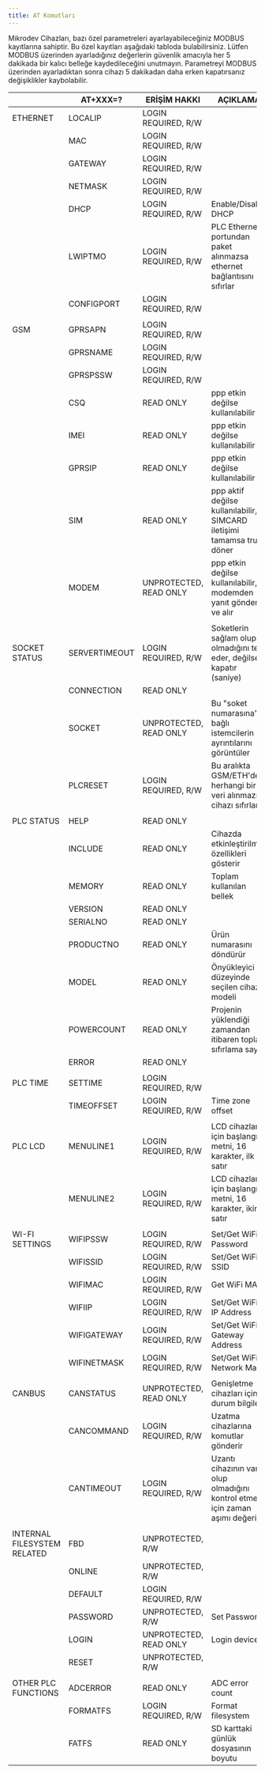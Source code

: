 ```yaml
---
title: AT Komutları
---
```


Mikrodev Cihazları, bazı özel parametreleri ayarlayabileceğiniz MODBUS kayıtlarına sahiptir. Bu özel kayıtları aşağıdaki tabloda bulabilirsiniz. Lütfen MODBUS üzerinden ayarladığınız değerlerin güvenlik amacıyla her 5 dakikada bir kalıcı belleğe kaydedileceğini unutmayın. Parametreyi MODBUS üzerinden ayarladıktan sonra cihazı 5 dakikadan daha erken kapatırsanız değişiklikler kaybolabilir.

| | 	AT+XXX=?	 | 	ERİŞİM HAKKI	 | 	AÇIKLAMA	 |			
| ------ | ------ | ------ | ------ |
|	ETHERNET	|	LOCALIP	|	LOGIN REQUIRED, R/W	|		|																	
|		|	MAC	|	LOGIN REQUIRED, R/W	|		|																	
|		|	GATEWAY	|	LOGIN REQUIRED, R/W	|		|																	
|		|	NETMASK	|	LOGIN REQUIRED, R/W	|	 	|																	
|		|	DHCP	|	LOGIN REQUIRED, R/W	|	Enable/Disable DHCP	|																	
|		|	LWIPTMO	|	LOGIN REQUIRED, R/W	|	PLC Ethernet portundan paket alınmazsa ethernet bağlantısını sıfırlar	|																	
|		|	CONFIGPORT	|	LOGIN REQUIRED, R/W	|	 	|																	
|	 	|		|		|	 	|																	
|	GSM	|	GPRSAPN	|	LOGIN REQUIRED, R/W	|		|																	
|		|	GPRSNAME	|	LOGIN REQUIRED, R/W	|		|																	
|		|	GPRSPSSW	|	LOGIN REQUIRED, R/W	|		|																	
|		|	CSQ	|	READ ONLY	|	 ppp etkin değilse kullanılabilir	|																	
|		|	IMEI	|	READ ONLY	|	ppp etkin değilse kullanılabilir	|																	
|		|	GPRSIP	|	READ ONLY	|	 ppp etkin değilse kullanılabilir	|																	
|		|	SIM	|	READ ONLY	|	 ppp aktif değilse kullanılabilir, SIMCARD iletişimi tamamsa true döner	|																	
|		|	MODEM	|	UNPROTECTED, READ ONLY	|	 ppp etkin değilse kullanılabilir, modemden yanıt gönderir ve alır	|																	
|	 	|		|		|		|																	
|	SOCKET STATUS	|	SERVERTIMEOUT	|	LOGIN REQUIRED, R/W	|	Soketlerin sağlam olup olmadığını test eder, değilse kapatır (saniye)	|																	
|	 	|	CONNECTION	|	READ ONLY	|	 	|																	
|		|	SOCKET	|	UNPROTECTED, READ ONLY	|	Bu "soket numarasına" bağlı istemcilerin ayrıntılarını görüntüler	|																	
|		|	PLCRESET	|	LOGIN REQUIRED, R/W	|	Bu aralıkta GSM/ETH'den herhangi bir veri alınmazsa cihazı sıfırlar	|																	
|		|		|		|	 	|																																	
|	PLC STATUS	|	HELP	|	READ ONLY	|	 	|																	
|		|	INCLUDE	|	READ ONLY	|	Cihazda etkinleştirilmiş özellikleri gösterir	|																	
|		|	MEMORY	|	READ ONLY	|	Toplam kullanılan bellek	|																	
|		|	VERSION	|	READ ONLY	|	 	|																	
|		|	SERIALNO	|	READ ONLY	|	 	|																	
|		|	PRODUCTNO	|	READ ONLY	|	Ürün numarasını döndürür	|																	
|		|	MODEL	|	READ ONLY	|	Önyükleyici düzeyinde seçilen cihaz modeli	|																	
|		|	POWERCOUNT	|	READ ONLY	|	Projenin yüklendiği zamandan itibaren toplam sıfırlama sayısı	|																	
|		|	ERROR	|	READ ONLY	|	 	|																	
|		|		|		|	 	|																																	
|	PLC TIME	|	SETTIME	|	LOGIN REQUIRED, R/W	|	 	|																	
|		|	TIMEOFFSET	|	LOGIN REQUIRED, R/W	|	Time zone offset	|																	
|		|		|		|	 	|																																		
|	PLC LCD	|	MENULINE1	|	LOGIN REQUIRED, R/W	|	LCD cihazlar için başlangıç metni, 16 karakter, ilk satır 	|																	
|		|	MENULINE2	|	LOGIN REQUIRED, R/W	|	LCD cihazlar için başlangıç metni, 16 karakter, ikinci satır	|																	
|		|		|		|	 	|																																	
|	WI-FI SETTINGS	|	WIFIPSSW	|	LOGIN REQUIRED, R/W	|	Set/Get WiFi Password	|																	
|		|	WIFISSID	|	LOGIN REQUIRED, R/W	|	Set/Get WiFi SSID	|																	
|		|	WIFIMAC	|	LOGIN REQUIRED, R/W	|	Get WiFi MAC	|																	
|		|	WIFIIP	|	LOGIN REQUIRED, R/W	|	Set/Get WiFi IP Address	|																	
|		|	WIFIGATEWAY	|	LOGIN REQUIRED, R/W	|	Set/Get WiFi Gateway Address	|																	
|		|	WIFINETMASK	|	LOGIN REQUIRED, R/W	|	Set/Get WiFi Network Mask	|																	
|		|		|		|	 	|																																	
|	CANBUS	|	CANSTATUS	|	UNPROTECTED, READ ONLY	|	Genişletme cihazları için durum bilgileri	|																	
|		|	CANCOMMAND	|	LOGIN REQUIRED, R/W	|	Uzatma cihazlarına komutlar gönderir	|																	
|		|	CANTIMEOUT	|	LOGIN REQUIRED, R/W	|	Uzantı cihazının var olup olmadığını kontrol etmek için zaman aşımı değeri	|																	
|	 	|		|		|		|																	
|	INTERNAL FILESYSTEM RELATED	|	FBD	|	UNPROTECTED, R/W	|	 	|																	
|		|	ONLINE	|	UNPROTECTED, R/W	|	 	|																	
|		|	DEFAULT	|	LOGIN REQUIRED, R/W	|	 	|																	
|		|	PASSWORD	|	UNPROTECTED, R/W	|	Set Password	|																	
|		|	LOGIN	|	UNPROTECTED, READ ONLY	|	Login device	|																	
|		|	RESET	|	UNPROTECTED, R/W	|	 	|																	
|		|		|		|	 	|																																		
|	OTHER PLC FUNCTIONS	|	ADCERROR	|	READ ONLY	|	ADC error count	|																	
|		|	FORMATFS	|	LOGIN REQUIRED, R/W	|	Format filesystem	|																	
|		|	FATFS	|	READ ONLY	|	SD karttaki günlük dosyasının boyutu	|																	

